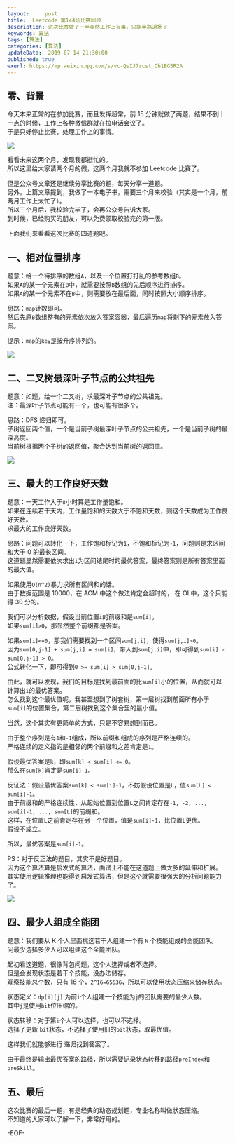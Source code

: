 ```yaml
---   
layout:     post  
title:  Leetcode 第144场比赛回顾  
description: 这次比赛做了一半突然工作上有事，只能半路退场了  
keywords: 算法  
tags: [算法]  
categories: [算法]  
updateData:  2019-07-14 21:30:00  
published: true  
wxurl: https://mp.weixin.qq.com/s/vc-QsIJ7rcst_Ch1EG5R2A  
---  
```



## 零、背景  


今天本来正常的在参加比赛，而且发挥超常，前 15 分钟就做了两题，结果不到十一点的时候，工作上各种微信群就在拉电话会议了。  
于是只好停止比赛，处理工作上的事情。  


![](http://res2019.tiankonguse.com/images/2019/07/14/001.png)


看看未来这两个月，发现我都挺忙的。  
所以这里给大家请两个月的假，这两个月我就不参加 Leetcode 比赛了。  


但是公众号文章还是继续分享比赛的题，每天分享一道题。  
另外，上篇文章提到，我做了一本电子书，需要三个月来校验（其实是一个月，前两月工作上太忙了）。  
所以三个月后，我校验完毕了，会再公众号告诉大家。  
到时候，已经购买的朋友，可以免费领取校验完的第一版。  


下面我们来看看这次比赛的四道题吧。  


## 一、相对位置排序  


题意：给一个待排序的数组`A`，以及一个位置打打乱的参考数组`B`。    
如果`A`的某一个元素在`B`中，就需要按照`B`数组的先后顺序进行排序。  
如果`A`的某一个元素不在`B`中，则需要放在最后面，同时按照大小顺序排序。  


思路：`map`计数即可。  
然后先原`B`数组整有的元素依次放入答案容器，最后遍历`map`将剩下的元素放入答案。  


提示：`map`的`key`是按升序排列的。   


![](http://res2019.tiankonguse.com/images/2019/07/14/002.png)


## 二、二叉树最深叶子节点的公共祖先  


题意：如题，给一个二叉树，求最深叶子节点的公共祖先。  
注：最深叶子节点可能有一个，也可能有很多个。  


思路：DFS 递归即可。  
子树返回两个值，一个是当前子树最深叶子节点的公共祖先，一个是当前子树的最深高度。  
当前树根据两个子树的返回值，聚合达到当前树的返回值。  


![](http://res2019.tiankonguse.com/images/2019/07/14/003.png)


## 三、最大的工作良好天数  


题意：一天工作大于`8`小时算是工作量饱和。  
如果在连续若干天内，工作量饱和的天数大于不饱和天数，则这个天数成为工作良好天数。  
求最大的工作良好天数。  


思路：问题可以转化一下，工作饱和标记为`1`，不饱和标记为`-1`，问题则是求区间和大于 0 的最长区间。  
这道题显然需要依次求出`i`为区间结尾时的最优答案，最终答案则是所有答案里面的最大值。   


如果使用`O(n^2)`暴力求所有区间和的话。  
由于数据范围是 10000，在 ACM 中这个做法肯定会超时的， 在 OI 中，这个只能得 30 分的。  

 
我们可以分析数据，假设当前位置`i`的前缀和是`sum[i]`。  
如果`sum[i]>0`，那显然整个前缀都是答案。  


如果`sum[i]<=0`，那我们需要找到一个区间`sum[j,i]`，使得`sum[j,i]>0`。  
因为`sum[0,j-1] + sum[j,i] = sum[i]`，带入到`sum[j,i]`中，即可得到`sum[i] - sum[0,j-1] > 0`。  
公式转化一下，即可得到`0 >= sum[i] > sum[0,j-1]`。  


由此，就可以发现，我们的目标是找到最前面的比`sum[i]`小的位置，从而就可以计算出`i`的最优答案。  
怎么找到这个最优值呢，我甚至想到了树套树，第一层树找到前面所有小于`sum[i]`的位置集合，第二层树找到这个集合里的最小值。  


当然，这个其实有更简单的方式，只是不容易想到而已。  


由于整个序列是有`1`和`-1`组成，所以前缀和组成的序列是严格连续的。  
严格连续的定义指的是相邻的两个前缀和之差肯定是`1`。  


假设最优答案是`k`，即`sum[k] < sum[i] <= 0`。  
那么在`sum[k]`肯定是`sum[i]-1`。  


反证法：假设最优答案`sum[k] < sum[i]-1`，不妨假设位置是`L`，值`sum[L] < sum[i]-1`。  
由于前缀和的严格连续性，从起始位置到位置`L`之间肯定存在`-1, -2, ..., sum[i]-1, ..., sum[L]`的前缀和。  
这样，在位置`L`之前肯定存在另一个位置，值是`sum[i]-1`，比位置`L`更优。  
假设不成立。  


所以，最优答案是`sum[i]-1`。  


PS：对于反正法的题目，其实不是好题目。  
因为这个算法算是启发式的算法，面试上不能在这道题上做太多的延伸和扩展。  
其实使用逻辑推理也能得到启发式算法，但是这个就需要很强大的分析问题能力了。  


![](http://res2019.tiankonguse.com/images/2019/07/14/004.png)


## 四、最少人组成全能团  


题意：我们要从 K 个人里面挑选若干人组建一个有 `N` 个技能组成的全能团队。  
问最少选择多少人可以组建这个全能团队。  


起初看这道题，很像背包问题，这个人选择或者不选择。  
但是会发现状态是若干个技能，没办法储存。  
观察技能总个数，只有 16 个，`2^16=65536`，所以可以使用状态压缩来储存状态。  


状态定义：`dp[i][j]` 为前`i`个人组建一个技能为`j`的团队需要的最少人数。  
其中`j`是使用`bit`位压缩的。  


状态转移：对于第`i`个人可以选择，也可以不选择。  
选择了更新 `bit`状态，不选择了使用旧的`bit`状态，取最优值。  


这样我们就能够进行 递归找到答案了。  


由于最终是输出最优答案的路径，所以需要记录状态转移的路径`preIndex`和`preSkill`。  


## 五、最后  


这次比赛的最后一题，有是经典的动态规划题，专业名称叫做状态压缩。  
不知道的大家可以了解一下，非常好用的。  


-EOF-  

